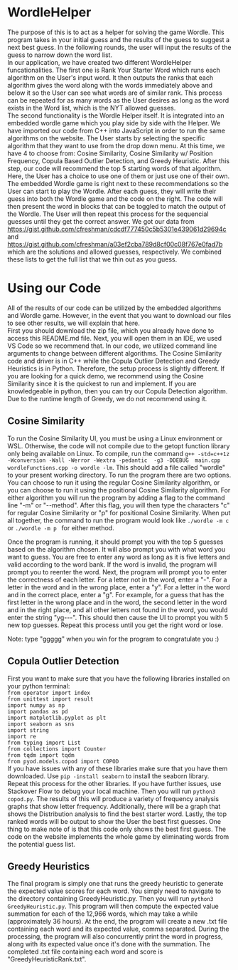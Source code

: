 # WordleHelper #
The purpose of this is to act as a helper for solving the game Wordle. This program takes in your initial guess and the results of the guess to suggest a next best guess. In the following rounds, the user will input the results of the guess to narrow down the word list.  
In our application, we have created two different WordleHelper funcationalities. The first one is Rank Your Starter Word which runs each algorithm on the User's input word. It then outputs the ranks that each algorithm gives the word along with the words immediately above and below it so the User can see what words are of similar rank. This process can be repeated for as many words as the User desires as long as the word exists in the Word list, which is the NYT allowed guesses.  
The second functionality is the Wordle Helper itself. It is integrated into an embedded wordle game which you play side by side with the Helper. We have imported our code from C++ into JavaScript in order to run the same algorithms on the website. The User starts by selecting the specific algorithm that they want to use from the drop down menu. At this time, we have 4 to choose from: Cosine Similarity, Cosine Similarity w/ Position Frequency, Copula Based Outlier Detection, and Greedy Heuristic. After this step, our code will recommend the top 5 starting words of that algorithm. Here, the User has a choice to use one of them or just use one of their own. The embedded Wordle game is right next to these recommendations so the User can start to play the Wordle. After each guess, they will write their guess into both the Wordle game and the code on the right. The code will then present the word in blocks that can be toggled to match the output of the Wordle. The User will then repeat this process for the sequencial guesses until they get the correct answer. We got our data from https://gist.github.com/cfreshman/cdcdf777450c5b5301e439061d29694c and https://gist.github.com/cfreshman/a03ef2cba789d8cf00c08f767e0fad7b which are the solutions and allowed guesses, respectively. We combined these lists to get the full list that we thin out as you guess.

# Using our Code #
All of the results of our code can be utilized by the embedded algorithms and Wordle game. However, in the event that you want to download our files to see other results, we will explain that here.  
First you should download the zip file, which you already have done to access this README.md file. Next, you will open them in an IDE, we used VS Code so we recommend that. In our code, we utilized command line arguments to change between different algorithms. The Cosine Similarity code and driver is in C++ while the Copula Outlier Detection and Greedy Heuristics is in Python. Therefore, the setup process is slightly different. If you are looking for a quick demo, we recommend using the Cosine Similarity since it is the quickest to run and implement. If you are knowledgeable in python, then you can try our Copula Detection algorithm. Due to the runtime length of Greedy, we do not recommend using it.  
## Cosine Similarity ##
To run the Cosine Similarity UI, you must be using a Linux environment or WSL. Otherwise, the code will not compile due to the getopt function library only being available on Linux. To compile, run the command ```g++ -std=c++1z -Wconversion -Wall -Werror -Wextra -pedantic  -g3 -DDEBUG  main.cpp wordleFunctions.cpp -o wordle -lm```. This should add a file called "wordle" to your present working directory. To run the program there are two options. You can choose to run it using the regular Cosine Similarity algorithm, or you can choose to run it using the positional Cosine Similarity algorithm. For either algorithm you will run the program by adding a flag to the command line "-m" or "--method". After this flag, you will then type the characters "c" for regular Cosine Similarity or "p" for positional Cosine Similarity. When put all together, the command to run the program would look like ```./wordle -m c ``` or ```./wordle -m p ``` for either method.

Once the program is running, it should prompt you with the top 5 guesses based on the algorithm chosen. It will also prompt you with what word you want to guess. You are free to enter any word as long as it is five letters and valid according to the word bank. If the word is invalid, the program will prompt you to reenter the word. Next, the program will prompt you to enter the correctness of each letter. For a letter not in the word, enter a "-". For a letter in the word and in the wrong place, enter a "y". For a letter in the word and in the correct place, enter a "g". For example, for a guess that has the first letter in the wrong place and in the word, the second letter in the word and in the right place, and all other letters not found in the word, you would enter the string "yg---". This should then cause the UI to prompt you with 5 new top guesses. Repeat this process until you get the right word or lose.

Note: type "ggggg" when you win for the program to congratulate you :)

## Copula Outlier Detection ##
First you want to make sure that you have the following libraries installed on your python terminal:  
```from operator import index```  
```from unittest import result```  
```import numpy as np```  
```import pandas as pd```  
```import matplotlib.pyplot as plt```  
```import seaborn as sns```  
```import string```  
```import re```  
```from typing import List```  
```from collections import Counter```  
```from tqdm import tqdm```  
```from pyod.models.copod import COPOD```  
If you have issues with any of these libraries make sure that you have them downloaded. Use ```pip -install seaborn``` to install the seaborn library. Repeat this process for the other libraries. If you have further issues, use Stackover Flow to debug your local machine. Then you will run ``` python3 copod.py ```. The results of this will produce a variety of frequency analysis graphs that show letter frequency. Additionally, there will be a graph that shows the Distribution analysis to find the best starter word. Lastly, the top ranked words will be output to show the User the best first guesses. One thing to make note of is that this code only shows the best first guess. The code on the website implements the whole game by eliminating words from the potential guess list. 

## Greedy Heuristics ##
The final program is simply one that runs the greedy heuristic to generate the expected value scores for each word. You simply need to navigate to the directory containing GreedyHeuristic.py. Then you will run ``` python3 GreedyHeuristic.py ```. This program will then compute the expected value summation for each of the 12,966 words, which may take a while (approximately 36 hours). At the end, the program will create a new .txt file containing each word and its expected value, comma separated. During the processing, the program will also concurrently print the word in progress, along with its expected value once it's done with the summation. The completed .txt file containing each word and score is "GreedyHeuristicRank.txt".
